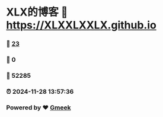 # XLX的博客 :link: https://XLXXLXXLX.github.io 
### :page_facing_up: [23](https://XLXXLXXLX.github.io/tag.html) 
### :speech_balloon: 0 
### :hibiscus: 52285 
### :alarm_clock: 2024-11-28 13:57:36 
### Powered by :heart: [Gmeek](https://github.com/Meekdai/Gmeek)

